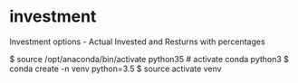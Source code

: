 # investment

Investment options - Actual Invested and Resturns with percentages

$ source /opt/anaconda/bin/activate python35    # activate conda python3
$ conda create -n venv python=3.5
$ source activate venv
